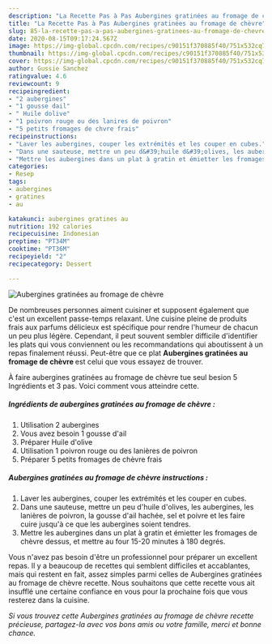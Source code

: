 ```yaml
---
description: "La Recette Pas à Pas Aubergines gratinées au fromage de chèvre"
title: "La Recette Pas à Pas Aubergines gratinées au fromage de chèvre"
slug: 85-la-recette-pas-a-pas-aubergines-gratinees-au-fromage-de-chevre
date: 2020-08-15T09:17:24.567Z
image: https://img-global.cpcdn.com/recipes/c90151f370885f40/751x532cq70/aubergines-gratinees-au-fromage-de-chevre-photo-principale-de-la-recette.jpg
thumbnail: https://img-global.cpcdn.com/recipes/c90151f370885f40/751x532cq70/aubergines-gratinees-au-fromage-de-chevre-photo-principale-de-la-recette.jpg
cover: https://img-global.cpcdn.com/recipes/c90151f370885f40/751x532cq70/aubergines-gratinees-au-fromage-de-chevre-photo-principale-de-la-recette.jpg
author: Gussie Sanchez
ratingvalue: 4.6
reviewcount: 9
recipeingredient:
- "2 aubergines"
- "1 gousse dail"
- " Huile dolive"
- "1 poivron rouge ou des lanires de poivron"
- "5 petits fromages de chvre frais"
recipeinstructions:
- "Laver les aubergines, couper les extrémités et les couper en cubes."
- "Dans une sauteuse, mettre un peu d&#39;huile d&#39;olives, les aubergines, les lanières de poivron, la gousse d&#39;ail hachée, sel et poivre et les faire cuire jusqu&#39;à ce que les aubergines soient tendres."
- "Mettre les aubergines dans un plat à gratin et émietter les fromages de chèvre dessus, et mettre au four 15-20 minutes à 180 degrés."
categories:
- Resep
tags:
- aubergines
- gratines
- au

katakunci: aubergines gratines au 
nutrition: 192 calories
recipecuisine: Indonesian
preptime: "PT34M"
cooktime: "PT36M"
recipeyield: "2"
recipecategory: Dessert

---
```



![Aubergines gratinées au fromage de chèvre](https://img-global.cpcdn.com/recipes/c90151f370885f40/751x532cq70/aubergines-gratinees-au-fromage-de-chevre-photo-principale-de-la-recette.jpg)

De nombreuses personnes aiment cuisiner et supposent également que c'est un excellent passe-temps relaxant. Une cuisine pleine de produits frais aux parfums délicieux est spécifique pour rendre l'humeur de chacun un peu plus légère. Cependant, il peut souvent sembler difficile d'identifier les plats qui vous conviennent ou les recommandations qui aboutissent à un repas finalement réussi. Peut-être que ce plat <strong> Aubergines gratinées au fromage de chèvre </strong> est celui que vous essayez de trouver.

<!--inarticleads1-->

À faire aubergines gratinées au fromage de chèvre tue seul besion 5 Ingrédients et 3 pas. Voici comment vous atteindre cette.

##### Ingrédients de aubergines gratinées au fromage de chèvre :

1. Utilisation 2 aubergines
1. Vous avez besoin 1 gousse d&#39;ail
1. Préparer  Huile d&#39;olive
1. Utilisation 1 poivron rouge ou des lanières de poivron
1. Préparer 5 petits fromages de chèvre frais




<!--inarticleads2-->

##### Aubergines gratinées au fromage de chèvre instructions :

1. Laver les aubergines, couper les extrémités et les couper en cubes.
1. Dans une sauteuse, mettre un peu d&#39;huile d&#39;olives, les aubergines, les lanières de poivron, la gousse d&#39;ail hachée, sel et poivre et les faire cuire jusqu&#39;à ce que les aubergines soient tendres.
1. Mettre les aubergines dans un plat à gratin et émietter les fromages de chèvre dessus, et mettre au four 15-20 minutes à 180 degrés.




<!--inarticleads1-->

<p>
Vous n'avez pas besoin d'être un professionnel pour préparer un excellent repas. Il y a beaucoup de recettes qui semblent difficiles et accablantes, mais qui restent en fait, assez simples parmi celles de Aubergines gratinées au fromage de chèvre recette. Nous souhaitons que cette recette vous ait insufflé une certaine confiance en vous pour la prochaine fois que vous resterez dans la cuisine.
</p>

<p>
<i>Si vous trouvez cette Aubergines gratinées au fromage de chèvre recette précieuse, partagez-la avec vos bons amis ou votre famille, merci et bonne chance.</i>
</p>
